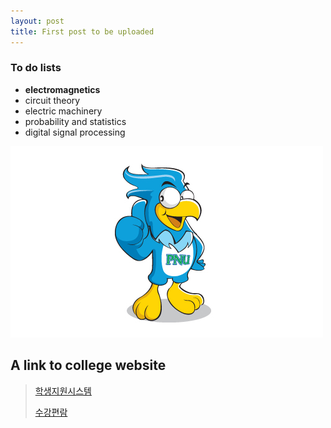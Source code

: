```yaml
---
layout: post
title: First post to be uploaded
---
```


### To do lists ###

  * **electromagnetics**
  * circuit theory
  * electric machinery
  * probability and statistics
  * digital signal processing
  
![sangenie](/images/sangenie.png)

## **A link to college website** ##
> [학생지원시스템](https://e-onestop.pusan.ac.kr/index?home=home)
> 
> [수강편람](https://e-onestop.pusan.ac.kr/menu/class/C03/C03001?menuId=2000030301&rMenu=03)
 


